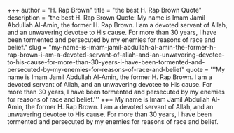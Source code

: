 +++
author = "H. Rap Brown"
title = "the best H. Rap Brown Quote"
description = "the best H. Rap Brown Quote: My name is Imam Jamil Abdullah Al-Amin, the former H. Rap Brown. I am a devoted servant of Allah, and an unwavering devotee to His cause. For more than 30 years, I have been tormented and persecuted by my enemies for reasons of race and belief."
slug = "my-name-is-imam-jamil-abdullah-al-amin-the-former-h-rap-brown-i-am-a-devoted-servant-of-allah-and-an-unwavering-devotee-to-his-cause-for-more-than-30-years-i-have-been-tormented-and-persecuted-by-my-enemies-for-reasons-of-race-and-belief"
quote = '''My name is Imam Jamil Abdullah Al-Amin, the former H. Rap Brown. I am a devoted servant of Allah, and an unwavering devotee to His cause. For more than 30 years, I have been tormented and persecuted by my enemies for reasons of race and belief.'''
+++
My name is Imam Jamil Abdullah Al-Amin, the former H. Rap Brown. I am a devoted servant of Allah, and an unwavering devotee to His cause. For more than 30 years, I have been tormented and persecuted by my enemies for reasons of race and belief.
